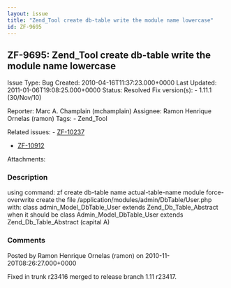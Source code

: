 ```yaml
---
layout: issue
title: "Zend_Tool create db-table write the module name lowercase"
id: ZF-9695
---
```


ZF-9695: Zend\_Tool create db-table write the module name lowercase
-------------------------------------------------------------------

 Issue Type: Bug Created: 2010-04-16T11:37:23.000+0000 Last Updated: 2011-01-06T19:08:25.000+0000 Status: Resolved Fix version(s): - 1.11.1 (30/Nov/10)
 
 Reporter:  Marc A. Champlain (mchamplain)  Assignee:  Ramon Henrique Ornelas (ramon)  Tags: - Zend\_Tool
 
 Related issues: - [ZF-10237](/issues/browse/ZF-10237)
- [ZF-10912](/issues/browse/ZF-10912)
 
 Attachments: 
### Description

using command: zf create db-table name actual-table-name module force-overwrite create the file /application/modules/admin/DbTable/User.php with: class admin\_Model\_DbTable\_User extends Zend\_Db\_Table\_Abstract when it should be class Admin\_Model\_DbTable\_User extends Zend\_Db\_Table\_Abstract (capital A)

 

 

### Comments

Posted by Ramon Henrique Ornelas (ramon) on 2010-11-20T08:26:27.000+0000

Fixed in trunk r23416 merged to release branch 1.11 r23417.

 

 